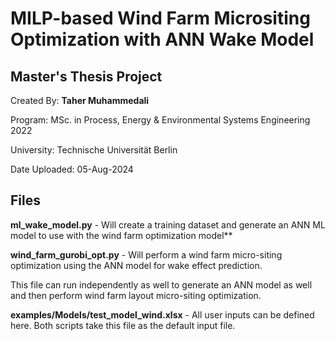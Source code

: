 # MILP-based Wind Farm Micrositing Optimization with ANN Wake Model

## Master's Thesis Project

Created By: **Taher Muhammedali**

Program: MSc. in Process, Energy & Environmental Systems Engineering 2022

University: Technische Universität Berlin

Date Uploaded: 05-Aug-2024

## Files

**ml_wake_model.py** - Will create a training dataset and generate an ANN ML model to use with the wind farm optimization model**

**wind_farm_gurobi_opt.py** - Will perform a wind farm micro-siting optimization using the ANN model for wake effect prediction.

This file can run independently as well to generate an ANN model as well and then perform wind farm layout micro-siting optimization.

**examples/Models/test_model_wind.xlsx** - All user inputs can be defined here. Both scripts take this file as the default input file.
